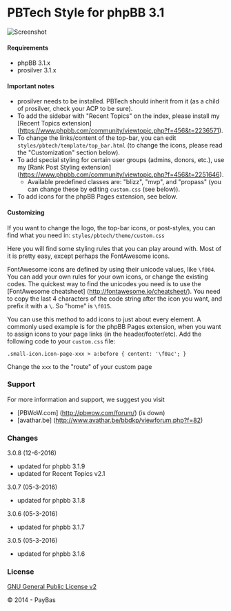 PBTech Style for phpBB 3.1
============

![Screenshot](screenshot.png)

#### Requirements
- phpBB 3.1.x
- prosilver 3.1.x

#### Important notes
- prosilver needs to be installed. PBTech should inherit from it (as a child of prosilver, check your ACP to be sure).
- To add the sidebar with "Recent Topics" on the index, please install my [Recent Topics extension] (https://www.phpbb.com/community/viewtopic.php?f=456&t=2236571).
- To change the links/content of the top-bar, you can edit `styles/pbtech/template/top_bar.html` (to change the icons, please read the "Customization" section below).
- To add special styling for certain user groups (admins, donors, etc.), use my [Rank Post Styling extension] (https://www.phpbb.com/community/viewtopic.php?f=456&t=2251646).
  - Available predefined classes are: "blizz", "mvp", and "propass" (you can change these by editing `custom.css` (see below)).
- To add icons for the phpBB Pages extension, see below.

#### Customizing
If you want to change the logo, the top-bar icons, or post-styles, you can find what you need in:
`styles/pbtech/theme/custom.css`

Here you will find some styling rules that you can play around with. Most of it is pretty easy, except perhaps the FontAwesome icons.

FontAwesome icons are defined by using their unicode values, like `\f004`. You can add your own rules for your own icons, or change the existing codes. The quickest way to find the unicodes you need is to use the [FontAwesome cheatsheet] (http://fontawesome.io/cheatsheet/). You need to copy the last 4 characters of the code string after the icon you want, and prefix it with a `\`. So "home" is `\f015`.

You can use this method to add icons to just about every element. A commonly used example is for the phpBB Pages extension, when you want to assign icons to your page links (in the header/footer/etc). Add the following code to your `custom.css` file:
````
.small-icon.icon-page-xxx > a:before { content: '\f0ac'; }
````
Change the `xxx` to the "route" of your custom page

### Support

For more information and support, we suggest you visit 
- [PBWoW.com] (http://pbwow.com/forum/) (is down)
- [avathar.be] (http://www.avathar.be/bbdkp/viewforum.php?f=82)  

### Changes

3.0.8 (12-6-2016)
- updated for phpbb 3.1.9
- updated for Recent Topics v2.1

3.0.7 (05-3-2016)
- updated for phpbb 3.1.8

3.0.6 (05-3-2016)
- updated for phpbb 3.1.7

3.0.5 (05-3-2016)
- updated for phpbb 3.1.6

### License
[GNU General Public License v2](http://opensource.org/licenses/GPL-2.0)

© 2014 - PayBas
